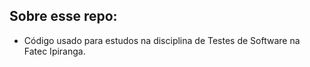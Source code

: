 ## Sobre esse repo:

- Código usado para estudos na disciplina de Testes de Software na Fatec Ipiranga.
